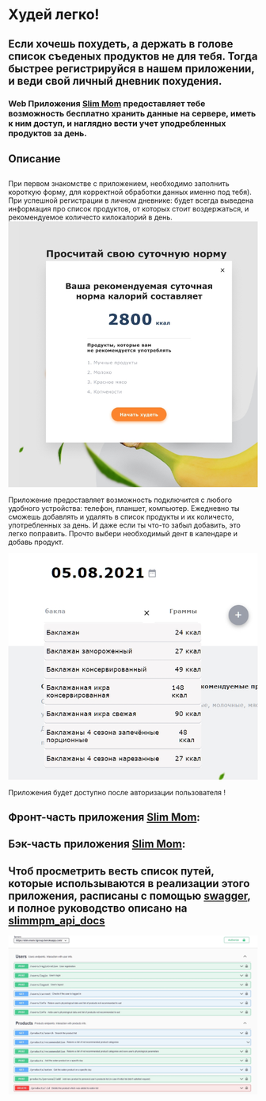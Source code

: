 # Худей легко!

## Если хочешь похудеть, а держать в голове список съеденых продуктов не для тебя. Тогда быстрее регистрируйся в нашем приложении, и веди свой личный дневник похудения.

### Web Приложения [Slim Mom](https://slimmom5group.netlify.app/) предоставляет тебе возможность бесплатно хранить данные на сервере, иметь к ним доступ, и наглядно вести учет уподребленных продуктов за день.

##

## Описание

##

При первом знакомстве с приложением, необходимо заполнить короткую форму, для корректной обработки данных именно под тебя).
При успешной регистрации в личном дневнике: будет всегда выведена информация про список продуктов, от которых стоит воздержаться, и рекомендуемое количесто килокалорий в день.
![фото модального окна ](modal.jpg)

Приложение предоставляет возможность подключится с любого удобного устройства: телефон, планшет, компьютер.
Ежедневно ты сможешь добавлять и удалять в список продукты и их количесто, употребленных за день. И даже если ты что-то забыл добавить, это легко поправить. Прочто выбери необходимый дент в календаре и добавь продукт.

![фото добавления продуктов ](addproducts.jpg)

Приложения будет доступно после авторизации пользователя !

## Фронт-часть приложения [Slim Mom](https://github.com/Anastasia-spl/slim-mom-frontend):

## Бэк-часть приложения [Slim Mom](https://github.com/Anastasia-spl/slim-mom-backend):

## Чтоб просметрить весть список путей, которые использываются в реализации этого приложения, расписаны с помощью [swagger](https://swagger.io/), и полное руководство описано на [slimmpm_api_docs](https://slim-mom-5group.herokuapp.com/api-docs/)

![фото перечня энд-поинтов ](swagger.jpg)
